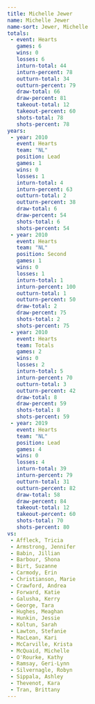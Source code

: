 ```yaml
---
title: Michelle Jewer
name: Michelle Jewer
name-sort: Jewer, Michelle
totals:
 - event: Hearts
   games: 6
   wins: 0
   losses: 6
   inturn-total: 44
   inturn-percent: 78
   outturn-total: 34
   outturn-percent: 79
   draw-total: 66
   draw-percent: 81
   takeout-total: 12
   takeout-percent: 60
   shots-total: 78
   shots-percent: 78
years:
 - year: 2010
   event: Hearts
   team: "NL"
   position: Lead
   games: 1
   wins: 0
   losses: 1
   inturn-total: 4
   inturn-percent: 63
   outturn-total: 2
   outturn-percent: 38
   draw-total: 6
   draw-percent: 54
   shots-total: 6
   shots-percent: 54
 - year: 2010
   event: Hearts
   team: "NL"
   position: Second
   games: 1
   wins: 0
   losses: 1
   inturn-total: 1
   inturn-percent: 100
   outturn-total: 1
   outturn-percent: 50
   draw-total: 2
   draw-percent: 75
   shots-total: 2
   shots-percent: 75
 - year: 2010
   event: Hearts
   team: Totals
   games: 2
   wins: 0
   losses: 2
   inturn-total: 5
   inturn-percent: 70
   outturn-total: 3
   outturn-percent: 42
   draw-total: 8
   draw-percent: 59
   shots-total: 8
   shots-percent: 59
 - year: 2019
   event: Hearts
   team: "NL"
   position: Lead
   games: 4
   wins: 0
   losses: 4
   inturn-total: 39
   inturn-percent: 79
   outturn-total: 31
   outturn-percent: 82
   draw-total: 58
   draw-percent: 84
   takeout-total: 12
   takeout-percent: 60
   shots-total: 70
   shots-percent: 80
vs:
 - Affleck, Tricia
 - Armstrong, Jennifer
 - Babin, Jillian
 - Barbour, Shona
 - Birt, Suzanne
 - Carmody, Erin
 - Christianson, Marie
 - Crawford, Andrea
 - Forward, Katie
 - Galusha, Kerry
 - George, Tara
 - Hughes, Meaghan
 - Hunkin, Jessie
 - Koltun, Sarah
 - Lawton, Stefanie
 - MacLean, Kari
 - McCarville, Krista
 - McQuaid, Michelle
 - O'Rourke, Kathy
 - Ramsay, Geri-Lynn
 - Silvernagle, Robyn
 - Sippala, Ashley
 - Thevenot, Kara
 - Tran, Brittany
---
```

